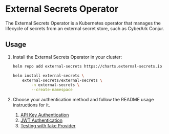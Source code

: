 # External Secrets Operator

The External Secrets Operator is a Kubernetes operator that manages the lifecycle of secrets from an external secret store, such as CyberArk Conjur.

## Usage

1. Install the External Secrets Operator in your cluster:

    ```bash
    helm repo add external-secrets https://charts.external-secrets.io

    helm install external-secrets \
        external-secrets/external-secrets \
            -n external-secrets \
            --create-namespace
    ```

2. Choose your authentication method and follow the README usage instructions for it.
   1. [API Key Authentication](apikey-auth/README.md)
   2. [JWT Authentication](jwt-auth/README.md)
   3. [Testing with fake Provider](fake/README.md)